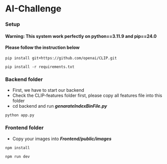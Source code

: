 # AI-Challenge

### Setup
#### Warning: This system work perfectly on python==3.11.9 and pip==24.0
#### Please follow the instruction below

```
pip install git+https://github.com/openai/CLIP.git
```
```
pip install -r requirements.txt
```

### Backend folder
- First, we have to start our backend
- Check the CLIP-features folder first, please copy all features file into this folder 
- cd backend and run **_genarateIndexBinFile.py_**
    

<!-- ![image](https://github.com/user-attachments/assets/31721ad1-5a83-4c5c-aae2-7ba6d23f21df) -->

```
python app.py
```

### Frontend folder
- Copy your images into **_Frontend/public/images_** 

```
npm install
```
```
npm run dev
```
